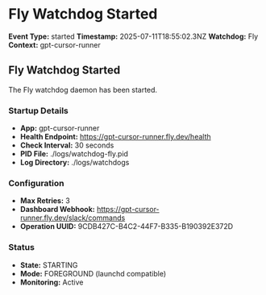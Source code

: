 # Fly Watchdog Started

**Event Type:** started
**Timestamp:** 2025-07-11T18:55:02.3NZ
**Watchdog:** Fly
**Context:** gpt-cursor-runner


## Fly Watchdog Started

The Fly watchdog daemon has been started.

### Startup Details
- **App:** gpt-cursor-runner
- **Health Endpoint:** https://gpt-cursor-runner.fly.dev/health
- **Check Interval:** 30 seconds
- **PID File:** ./logs/watchdog-fly.pid
- **Log Directory:** ./logs/watchdogs

### Configuration
- **Max Retries:** 3
- **Dashboard Webhook:** https://gpt-cursor-runner.fly.dev/slack/commands
- **Operation UUID:** 9CDB427C-B4C2-44F7-B335-B190392E372D

### Status
- **State:** STARTING
- **Mode:** FOREGROUND (launchd compatible)
- **Monitoring:** Active


